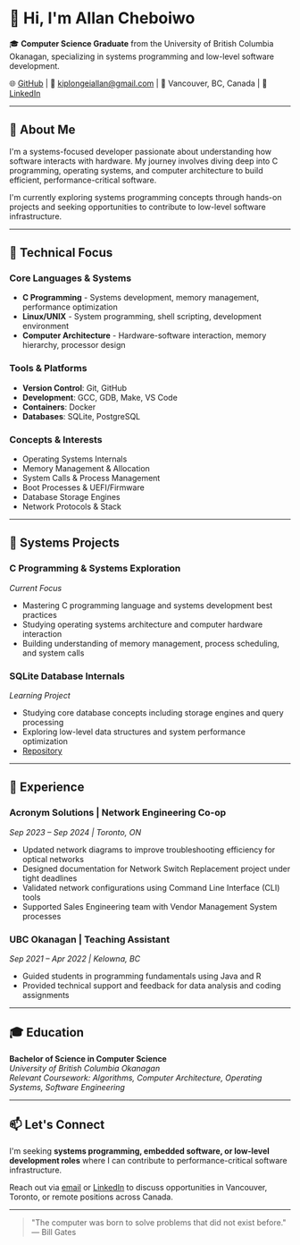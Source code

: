 # 👋 Hi, I'm Allan Cheboiwo

🎓 **Computer Science Graduate** from the University of British Columbia Okanagan, specializing in systems programming and low-level software development.

🌐 [GitHub](https://github.com/AllanCheboiwo) | 📧 [kiplongeiallan@gmail.com](mailto:kiplongeiallan@gmail.com) | 📍 Vancouver, BC, Canada | 🔗 [LinkedIn](https://www.linkedin.com/in/allan-cheboiwo-1840b7209)

---

## 🚀 About Me

I'm a systems-focused developer passionate about understanding how software interacts with hardware. My journey involves diving deep into C programming, operating systems, and computer architecture to build efficient, performance-critical software.

I'm currently exploring systems programming concepts through hands-on projects and seeking opportunities to contribute to low-level software infrastructure.

---

## 🧠 Technical Focus

### **Core Languages & Systems**
- **C Programming** - Systems development, memory management, performance optimization
- **Linux/UNIX** - System programming, shell scripting, development environment
- **Computer Architecture** - Hardware-software interaction, memory hierarchy, processor design

### **Tools & Platforms**
- **Version Control**: Git, GitHub
- **Development**: GCC, GDB, Make, VS Code
- **Containers**: Docker
- **Databases**: SQLite, PostgreSQL

### **Concepts & Interests**
- Operating Systems Internals
- Memory Management & Allocation
- System Calls & Process Management
- Boot Processes & UEFI/Firmware
- Database Storage Engines
- Network Protocols & Stack

---

## 📂 Systems Projects

### **C Programming & Systems Exploration**
_Current Focus_
- Mastering C programming language and systems development best practices
- Studying operating systems architecture and computer hardware interaction
- Building understanding of memory management, process scheduling, and system calls

### **SQLite Database Internals** 
_Learning Project_
- Studying core database concepts including storage engines and query processing
- Exploring low-level data structures and system performance optimization
- [Repository](https://github.com/AllanCheboiwo/sqlite-internals)

---

## 💼 Experience

### **Acronym Solutions** | Network Engineering Co-op
_Sep 2023 – Sep 2024 | Toronto, ON_
- Updated network diagrams to improve troubleshooting efficiency for optical networks
- Designed documentation for Network Switch Replacement project under tight deadlines
- Validated network configurations using Command Line Interface (CLI) tools
- Supported Sales Engineering team with Vendor Management System processes

### **UBC Okanagan** | Teaching Assistant
_Sep 2021 – Apr 2022 | Kelowna, BC_
- Guided students in programming fundamentals using Java and R
- Provided technical support and feedback for data analysis and coding assignments

---

## 🎓 Education

**Bachelor of Science in Computer Science**  
_University of British Columbia Okanagan_  
*Relevant Coursework: Algorithms, Computer Architecture, Operating Systems, Software Engineering*

---

## 📫 Let's Connect

I'm seeking **systems programming, embedded software, or low-level development roles** where I can contribute to performance-critical software infrastructure. 

Reach out via [email](mailto:kiplongeiallan@gmail.com) or [LinkedIn](https://www.linkedin.com/in/allan-cheboiwo-1840b7209) to discuss opportunities in Vancouver, Toronto, or remote positions across Canada.

---

> "The computer was born to solve problems that did not exist before." — Bill Gates
